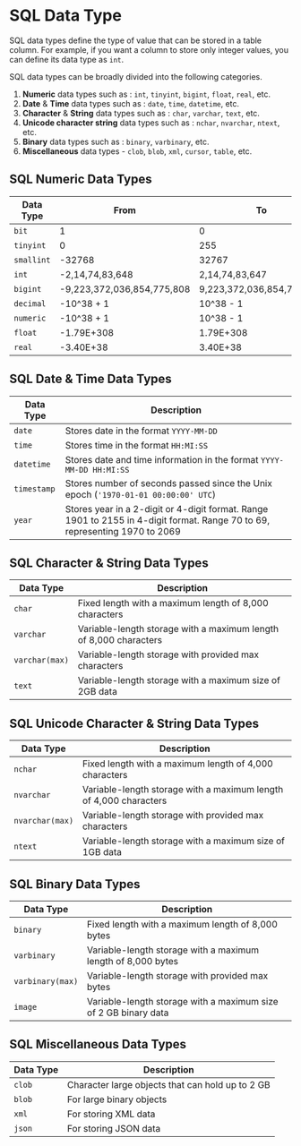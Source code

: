 # SQL Data Type

SQL data types define the type of value that can be stored in a table column. For example, if you want a column to store only integer values, you can define its data type as `int`.

SQL data types can be broadly divided into the following categories.

1. **Numeric** data types such as : `int`, `tinyint`, `bigint`, `float`, `real`, etc.
2. **Date** & **Time** data types such as : `date`, `time`, `datetime`, etc.
3. **Character** & **String** data types such as : `char`, `varchar`, `text`, etc.
4. **Unicode character string** data types such as : `nchar`, `nvarchar`, `ntext`, etc.
5. **Binary** data types such as : `binary`, `varbinary`, etc.
6. **Miscellaneous** data types - `clob`, `blob`, `xml`, `cursor`, `table`, etc.

## SQL Numeric Data Types

| Data Type | From | To |
| --- | --- | --- |
| `bit` | 1 | 0 |
| `tinyint` | 0 | 255 |
| `smallint` | -32768 | 32767 |
| `int` | -2,14,74,83,648 | 2,14,74,83,647 |
| `bigint` | -9,223,372,036,854,775,808 | 9,223,372,036,854,775,807 |
| `decimal` | -10^38 + 1 | 10^38 - 1 |
| `numeric` | -10^38 + 1 | 10^38 - 1 |
| `float` |	-1.79E+308 | 1.79E+308 |
| `real` | -3.40E+38 | 3.40E+38 |

## SQL Date & Time Data Types

| Data Type | Description |
| --- | --- |
| `date` | Stores date in the format `YYYY-MM-DD` |
| `time` | Stores time in the format `HH:MI:SS` |
| `datetime` | Stores date and time information in the format `YYYY-MM-DD HH:MI:SS` |
| `timestamp` | Stores number of seconds passed since the Unix epoch (`'1970-01-01 00:00:00' UTC`) |
| `year` | Stores year in a 2-digit or 4-digit format. Range 1901 to 2155 in 4-digit format. Range 70 to 69, representing 1970 to 2069 |

## SQL Character & String Data Types

| Data Type | Description |
| --- | --- |
| `char` | Fixed length with a maximum length of 8,000 characters |
| `varchar`	| Variable-length storage with a maximum length of 8,000 characters |
| `varchar(max)` | Variable-length storage with provided max characters |
| `text` | Variable-length storage with a maximum size of 2GB data |

## SQL Unicode Character & String Data Types

| Data Type | Description |
| --- | --- |
| `nchar` | Fixed length with a maximum length of 4,000 characters |
| `nvarchar` | Variable-length storage with a maximum length of 4,000 characters |
| `nvarchar(max)` | Variable-length storage with provided max characters |
| `ntext` | Variable-length storage with a maximum size of 1GB data |

## SQL Binary Data Types

| Data Type | Description |
| --- | --- |
| `binary` | Fixed length with a maximum length of 8,000 bytes |
| `varbinary` | Variable-length storage with a maximum length of 8,000 bytes |
| `varbinary(max)` | Variable-length storage with provided max bytes |
| `image` | Variable-length storage with a maximum size of 2 GB binary data |

## SQL Miscellaneous Data Types

| Data Type | Description |
| --- | --- |
| `clob` | Character large objects that can hold up to 2 GB |
| `blob` | For large binary objects |
| `xml` | For storing XML data |
| `json` | For storing JSON data |